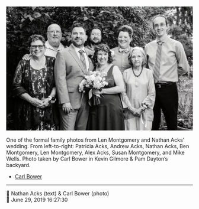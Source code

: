 ![One of the formal family photos from Len Montgomery and Nathan Acks’ wedding](assets/2019-06-29-set-2-the-portraits-01.webp)

One of the formal family photos from Len Montgomery and Nathan Acks’ wedding. From left-to-right: Patricia Acks, Andrew Acks, Nathan Acks, Ben Montgomery, Len Montgomery, Alex Acks, Susan Montgomery, and Mike Wells. Photo taken by Carl Bower in Kevin Gilmore & Pam Dayton’s backyard.

* [Carl Bower](https://carlbowerphotos.com)

- - - -

<span aria-hidden="true">👥</span> Nathan Acks (text) & Carl Bower (photo)  
<span aria-hidden="true">📅</span> June 29, 2019 16:27:30
